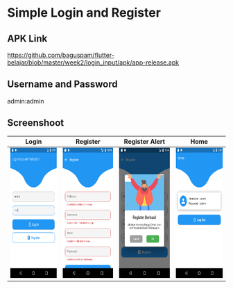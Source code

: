 # Simple Login and Register
## APK Link
<a href="https://github.com/baguspam/flutter-belajar/blob/master/week2/login_input/apk/app-release.apkk">https://github.com/baguspam/flutter-belajar/blob/master/week2/login_input/apk/app-release.apk</a>

## Username and Password
admin:admin

## Screenshoot
Login | Register | Register Alert | Home
:------------------------------:|:------------------------------:|:------------------------------:|:------------------------------:
<img src="https://github.com/baguspam/flutter-belajar/blob/master/week2/login_input/screenshoot/1.png" height="300"> | <img src="https://github.com/baguspam/flutter-belajar/blob/master/week2/login_input/screenshoot/2.png" height="300"> | <img src="https://github.com/baguspam/flutter-belajar/blob/master/week2/login_input/screenshoot/3.png" height="300"> | <img src="https://github.com/baguspam/flutter-belajar/blob/master/week2/login_input/screenshoot/4.png" height="300">

